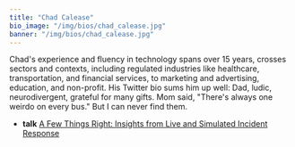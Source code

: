 ```yaml
---
title: "Chad Calease"
bio_image: "/img/bios/chad_calease.jpg"
banner: "/img/bios/chad_calease.jpg"
---
```


Chad's experience and fluency in technology spans over 15 years, crosses sectors and contexts, including regulated industries like healthcare, transportation, and financial services, to marketing and advertising, education, and non-profit. His Twitter bio sums him up well: Dad, ludic, neurodivergent, grateful for many gifts. Mom said, "There's always one weirdo on every bus." But I can never find them.

* **talk** [A Few Things Right: Insights from Live and Simulated Incident Response](/talks/a_few_things_right_insights_from_live_and_simulated_incident_response)
